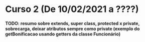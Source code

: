 # Curso 2 (De 10/02/2021 a ????)

#### TODO: resumo sobre extends, super class, protected x private, sobrecarga, deixar atributos sempre como private (exemplo do getBonificacao usando getters da classe Funcionário)
